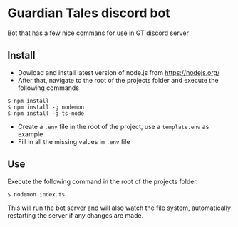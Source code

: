 # Guardian Tales discord bot
Bot that has a few nice commans for use in GT discord server
## Install

* Dowload and install latest version of node.js from https://nodejs.org/
* After that, navigate to the root of the projects folder and execute the following commands

```
$ npm install
$ npm install -g nodemon
$ npm install -g ts-node
```
* Create a `.env` file in the root of the project, use a `template.env` as example
* Fill in all the missing values in `.env` file

## Use
Execute the following command in the root of the projects folder.
```
$ nodemon index.ts
```
This will run the bot server and will also watch the file system, automatically restarting the server if any changes are made.


